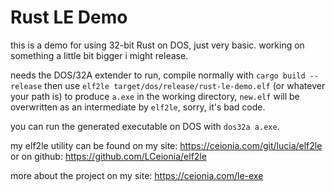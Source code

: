 # Rust LE Demo

this is a demo for using 32-bit Rust on DOS, just very basic. working on something a little bit bigger i might release.

needs the DOS/32A extender to run, compile normally with `cargo build --release` then use `elf2le target/dos/release/rust-le-demo.elf` (or whatever your path is) to produce `a.exe` in the working directory, `new.elf` will be overwritten as an intermediate by `elf2le`, sorry, it's bad code.

you can run the generated executable on DOS with `dos32a a.exe`.

my elf2le utility can be found on my site: https://ceionia.com/git/lucia/elf2le
or on github: https://github.com/LCeionia/elf2le

more about the project on my site: https://ceionia.com/le-exe
